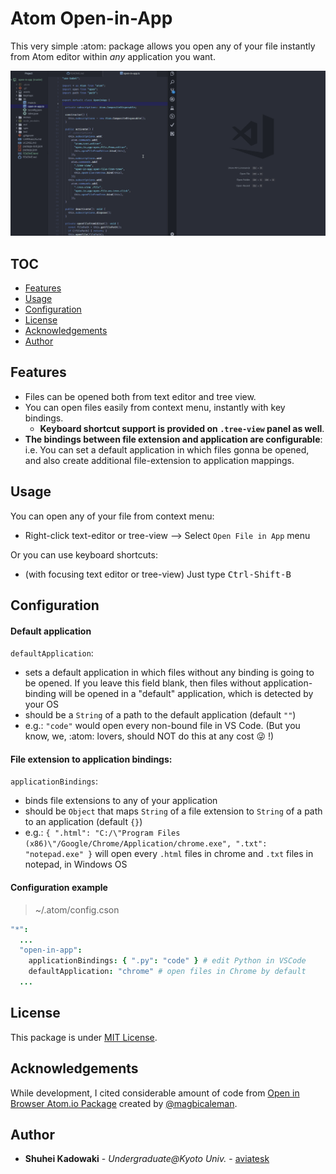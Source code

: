 # Atom Open-in-App

This very simple :atom: package allows you open any of your file instantly from Atom editor within _any_ application you want.

![overview](https://github.com/aviatesk/atom-open-in-app/blob/master/assets/overview.gif?raw=true)


<h2> TOC </h2>

<!-- @import "[TOC]" {cmd="toc" depthFrom=2 depthTo=3 orderedList=false} -->
<!-- code_chunk_output -->

- [Features](#features)
- [Usage](#usage)
- [Configuration](#configuration)
- [License](#license)
- [Acknowledgements](#acknowledgements)
- [Author](#author)

<!-- /code_chunk_output -->


## Features

- Files can be opened both from text editor and tree view.
- You can open files easily from context menu, instantly with key bindings.
    * **Keyboard shortcut support is provided on `.tree-view` panel as well**.
- **The bindings between file extension and application are configurable**: i.e. You can set a default application in which files gonna be opened, and also create additional file-extension to application mappings.


## Usage

You can open any of your file from context menu:
- Right-click text-editor or tree-view ⟶ Select `Open File in App` menu

Or you can use keyboard shortcuts:
- (with focusing text editor or tree-view) Just type <kbd>Ctrl-Shift-B</kbd>


## Configuration

#### Default application

`defaultApplication`:
- sets a default application in which files without any binding is going to be opened. If you leave this field blank, then files without application-binding will be opened in a "default" application, which is detected by your OS
- should be a `String` of a path to the default application (default `""`)
- e.g.: `"code"` would open every non-bound file in VS Code. (But you know, we, :atom: lovers, should NOT do this at any cost 😜 !)

#### File extension to application bindings:

`applicationBindings`:
- binds file extensions to any of your application
- should be `Object` that maps `String` of a file extension to `String` of a path to an application (default `{}`)
- e.g.: `{ ".html": "C:/\"Program Files (x86)\"/Google/Chrome/Application/chrome.exe", ".txt": "notepad.exe" }` will open every `.html` files in chrome and `.txt` files in notepad, in Windows OS

#### Configuration example

> ~/.atom/config.cson
```coffee
"*":
  ...
  "open-in-app":
    applicationBindings: { ".py": "code" } # edit Python in VSCode
    defaultApplication: "chrome" # open files in Chrome by default
  ...
```

## License

This package is under [MIT License](LICENSE.md).


## Acknowledgements

While development, I cited considerable amount of code from [Open in Browser Atom.io Package](https://github.com/magbicaleman/open-in-browser) created by [@magbicaleman](https://github.com/magbicaleman).


## Author

- **Shuhei Kadowaki** - *Undergraduate@Kyoto Univ.* - [aviatesk]


<!-- Links -->

[aviatesk]: https://github.com/aviatesk
